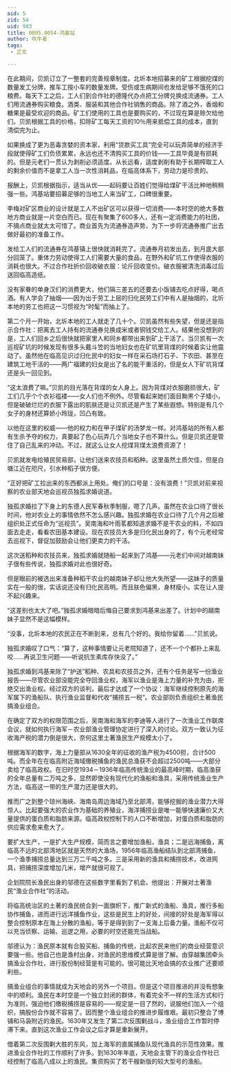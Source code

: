 ```yaml
---
aid: 5
zid: 54
uid: 903
title: 0005.0054-鸿基站
author: 吹牛者
tags: 
 - 正文

---
```




  在此期间，贝凯订立了一整套的完善规章制度。北圻本地招募来的矿工根据挖煤的数量发工分牌，推车工按小车的数量发牌。受伤或生病期间也发给足够不饿死的口粮费。每天下工之后，工人们到合作社的德隆代办点把工分牌兑换成流通券。工人们用流通券购买粮食。酒类、服装和其他合作社销售的商品。除了酒之外，香烟和糖果是最受欢迎的商品。矿工们使用的工具也是要购买的，不过现在算是赊欠给他们。贝凯根据工具的价格，扣除矿工每天工资的10％用来抵偿工具的成本，直到清偿完为止。

  如果换成了更为恶毒贪婪的资本家，利用“贷款买工具”完全可以玩弄简单的经济手段就使得矿工们负债累累，永远也还不清购买工具的价钱——工具毕竟是有损耗的。但是元老们一贯认为剥削必须适度。从长远看，适度剥削有助于长期榨取工人的剩余价值而不是拿工人当一次性消耗品，在临高体系下，劳动力是珍贵的。

  报酬上，贝凯根据指示，适当从优——起码要让百姓们觉得给煤矿干活比种地稍稍强一些。鸿基站要招募足够的当地工人来当矿工，口碑很重要。

  李梅对矿区商业的设计就是工人不出矿区可以获得一切消费——本时空的绝大多数地方商业就是一片空白而已。现在有聚集了600多人，还有一定消费能力的社团，不搞点商业就太太可惜了。商业首先为流通券造声势，为下一步将流通券推广出去做好最初的准备工作。

  发给工人们的流通券在鸿基镇上很快就消耗完了。流通券月初发出去，到月底大部分回笼了。重体力劳动使得工人们需要大量的食品，在野外和矿坑工作使得衣服的消耗也很大。不过合作社折价回收破衣服：论斤回收变价。破衣服被清洗消毒过后送回临高造纸。

  没有家眷的单身汉们的消费更大，他们隔三差五的还要去小饭铺去吃点好得，喝点酒。有人学会了抽烟——因为出于劳工上层的归化民劳工们中有人是抽烟的，北圻本地的劳工也把这一习惯视为“时髦”而抽上了。

  第二个月一开始，北圻本地的工人就走了几十个。贝凯虽然有些失望，但是还是指示合作社：把离去工人持有的流通券兑换成米或者铜钱交给工人。结果他没想到的是，工人们回乡之后很快就把家里人和同乡都带出来到矿上干活了。当贝凯有一次巡视矿坑的时候发现有很多头戴斗笠的当地妇女也在矿坑里背煤的时候着实让他震动了。虽然他在临高见识过归化民中的妇女一样在采石场打石子、下农田、甚至在建筑工地干活的——两广福建的妇女是出了名的能干重活的，但是女人下矿坑背煤还是头一回见到。

  “这太浪费了嘛。”贝凯的目光落在背煤的女人身上。因为背煤对衣服磨损很大，矿工们几乎个个衣衫褴褛——女人们也不例外。尽管看起来她们面目黝黑个子矮小，但是破破烂烂的衣服下露出的肌肤还是让贝凯还是产生了某些遐想。特别是有几个女子的身材还算娇小玲珑，凹凸有致。

  以他在这里的权威——他的权力和在甲子煤矿的汤梦龙一样。对鸿基站的所有人都有生杀予夺的权力，真要起了色心玩弄几个当地女子也不算什么。但是贝凯还是管住了自己乱来的冲动。不过，就这么让女人挖煤背煤太浪费资源了！

  贝凯就发电给殖民贸易部，让他们送来农技员和稻种。这里虽然土质欠佳，但是白塘江近在咫尺，引水种稻子很方便。

  “正好把矿工拉出来的东西都派上用处。俺们的口号是：没有浪费！”贝凯对前来视察的农业部天地会巡视员独孤求婚说道。

  独孤求婚拉了下身上的东德人民军春秋季制服，嗯了几声。虽然在农业口待了很长时间，他对农业上的事情依然不怎么感兴趣。独孤求婚在农业口待了几个月之后被组织处正式任命为“巡视员”。吴南海和叶雨茗都知道求婚不是干农业的料，不如四面去走走，看看农田基本建设。现在农技员大多是归化民出身的了，有个元老经常去巡视下，督促加鼓励会让他们更卖力的干活。

  这次送稻种和农技员来，独孤求婚就随船一起来到了鸿基——元老们中间对越南妹子很有些传说，独孤求婚对此也很好奇。

  但是眼前的被选出来准备种稻干农业的越南妹子却让他大失所望——这妹子的质量实在一般的很，实话说还没有归化民高明。而且肤色偏黑，身材瘦小。实在让人提不起兴趣来。

  “这差别也太大了吧。”独孤求婚暗暗后悔自己要求到鸿基来出差了。计划中的越南妹子显然不是这幅模样。

  “没事，北圻本地的农民正在不断到来，总有几个好的。我给你留着……”贝凯说。

  独孤求婚叹了口气：“算了，这种事情要让元老院知道了，还不一个个都扑上来乱咬……再说卫生问题——听说抗生素库存快没了。”

  独孤求婚到鸿基来除了“护送”稻种、农具和农技员之外，还有个任务是写一份渔业报告——尽管农业部没能完全夺回渔业权，海军以渔业是海上力量的补充为由，拒绝交出渔业权。经过双方的谈判，最后才达成了一个协议：海军继续控制原先的海军属下的渔船队、执行渔业监督和代收“捕捞五一税”。农业部则负责组织土著渔民搞渔业组合。

  在确定了双方的权限范围之后，吴南海和海军的李迪等人进行了一次渔业工作联席会议，就如何执行海军－农业部渔业管理协定进行了深入的讨论。双方一致认为征收海产税的潜力倒是很大，奈何这里土著渔民生产规模太小了。

  根据海军的数字，海上力量部从1630全年的征收的渔产税为4500担，合计500吨。而全年在在临高附近海域缴税捕鱼的渔民总渔获不会超过2500吨——大部分卖给了临高政权。在旧时空1934－1936年临高传统渔业的最高峰时期，临高渔获的全年总量有二万吨之多，显然即使没有现代化的渔船和渔具，采用传统渔业生产方法，临高这一带的生产潜力还是很大的。

  推而广之到整个琼州海峡、海南岛周边海域乃至北部湾，能够挖掘的渔业潜力大得惊人。比起要强大的农业作为基础的养殖业，海洋捕捞业是唯一能够快速廉价又大量提供的蛋白质和脂肪来源。临高政权控制下的人口不断增加，对蛋白质和脂肪的供应需求愈来愈大了。

  要扩大生产，一是扩大生产规模，简而言之要增加渔船，渔具；二是远海捕鱼，离临高不远的北部湾地区就是天然的大渔场，1956年临高渔船结队到北部湾捕鱼，一个渔季捕捞总量达到三万二千吨之多。三是采用新的渔具和捕捞技术，改进网具，把捕捞深度增加几米，增产就很可观了。

  企划院院长渔民出身的邬德在这些数字里看到了机会。他提出：开展对土著渔民“渔业合作社”的活动。

  将临高统治区的土著的渔民统合到一面旗帜下，推广新式的渔船、渔具，推行多船协作捕鱼，进而进行远洋捕鱼作业，这些是民生上的好处，间接的好处是海军得以整合控制原本在海上分散的渔船，等于是得到到了一支海上后备力量。渔船不仅可以充当侦察、运输、巡逻之用，必要的时空还能充当战船。

  邬德认为：渔民原本就有合股买船、捕鱼的传统，比起农民来他们的商业经营意识要强一些。他自己也是渔村出身，对渔民的思维模式算是很了解。由穿越集团牵头搞渔业合作社，进行股份制经营是有可能的。很可能比天地会搞的农业推广还要顺利些。

  搞渔业组合的事情就成为天地会的另外一个项目。但是这个项目推进的并没有想象中的顺利。渔民在本时空是一个独立封闭的群体，有着完全不一样的生活方式和行为准则，强迫他们缴税捕捞是容易的——规定是一目了然的，说服他们加入一个组织，搞股份合作就不容易了。因而整个渔业组合的推进步履维艰。最初只整合了博铺和马袅附近的渔民。1630年又发生了第二次反围剿战斗，渔业组合工作暂时停滞下来。直到这次渔业工作会议之后才算是重新展开。

  借着第二次反围剿大胜的东风，加上海军的直属捕鱼队现代渔具的示范性效果。推进渔业合作社的工作顺利了许多。到1630年年底，天地会主管下的渔业合作社已经控制了临高八成以上的渔民。集资购买了若干艘新版的较大型号的渔船。


